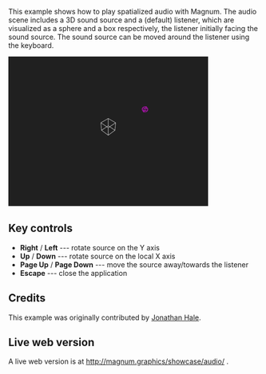 This example shows how to play spatialized audio with Magnum. The audio scene
includes a 3D sound source and a (default) listener, which are visualized as a
sphere and a box respectively, the listener initially facing the sound source.
The sound source can be moved around the listener using the keyboard.

![Audio](audio.png)

Key controls
-------------

-   **Right** / **Left** --- rotate source on the Y axis
-   **Up** / **Down** --- rotate source on the local X axis
-   **Page Up** / **Page Down** --- move the source away/towards the listener
-   **Escape** --- close the application

Credits
-------

This example was originally contributed by [Jonathan Hale](https://github.com/Squareys).

Live web version
----------------

A live web version is at http://magnum.graphics/showcase/audio/ .
